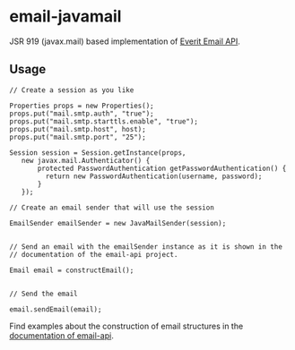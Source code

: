 # email-javamail

JSR 919 (javax.mail) based implementation of [Everit Email API][1].

## Usage

    // Create a session as you like
    
    Properties props = new Properties();
    props.put("mail.smtp.auth", "true");
    props.put("mail.smtp.starttls.enable", "true");
    props.put("mail.smtp.host", host);
    props.put("mail.smtp.port", "25");
    
    Session session = Session.getInstance(props,
       new javax.mail.Authenticator() {
           protected PasswordAuthentication getPasswordAuthentication() {
             return new PasswordAuthentication(username, password);
           }
       });
    
    // Create an email sender that will use the session
    
    EmailSender emailSender = new JavaMailSender(session);
    
    
    // Send an email with the emailSender instance as it is shown in the
    // documentation of the email-api project.
    
    Email email = constructEmail();
    
    
    // Send the email
    
    email.sendEmail(email);

Find examples about the construction of email structures in the [documentation of email-api][1].

[1]: https://github.com/everit-org/email-api/

